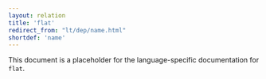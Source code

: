 ```yaml
---
layout: relation
title: 'flat'
redirect_from: "lt/dep/name.html"
shortdef: 'name'
---
```


This document is a placeholder for the language-specific documentation
for `flat`.
